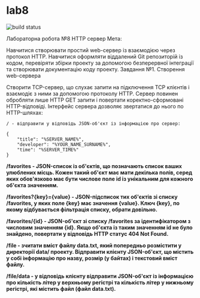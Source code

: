 # lab8

![build status](https://travis-ci.org/Admiral2303/lab8.svg?branch=master)

Лабораторна робота №8
HTTP сервер
Мета:

Навчитися створювати простий web-сервер із взаємодією через протокол HTTP. Навчитися оформляти віддалений Git репозиторій із кодом, перевіряти збірки проекту за допомогою безперервної інтеграції та створювати документацію коду проекту.
Завдання №1. Створення web-сервера

Створити TCP-сервер, що слухає запити на підключення TCP клієнтів і взаємодіє з ними за допомогою протоколу HTTP. Сервер повинен обробляти лише HTTP GET запити і повертати коректно-сформовані HTTP-відповіді. Інтерфейс сервера дозволяє звертатися до нього по HTTP-шляхах:

    / - відправити у відповідь JSON-об'єкт із інформацією про сервер:

    {
        "title": "%SERVER_NAME%", 
        "developer": "%YOUR_NAME_SURNAME%", 
        "time": "%SERVER_TIME%"
    }

   <b> /favorites - JSON-список із об'єктів, що позначають список ваших улюблених місць. Кожен такий об'єкт має мати декілька полів, серед яких обов'язково має бути числове поле id із унікальним для кожного об'єкта значенням.</b>
    
   <b> /favorites?{key}={value} - JSON-підсписок тих об'єктів зі списку /favorites, у яких поле {key} має значення {value}. Ключ {key}, по якому відбувається фільтрація списку, обрати довільно.</b>
    
   <b> /favorites/{id} - JSON-об'єкт зі списку /favorites за ідентифікатором з числовим значенням {id}. Якщо об'єкта із таким значенням id не було знайдено, повертати у відповідь HTTP статус 404 Not Found.</b>
    
   <b> /file - зчитати вміст файлу data.txt, який попередньо розмістити у директорії data/ проекту. Відправити клієнту JSON-об'єкт, що містить у собі інформацію про назву, розмір (у байтах) і текстовий вміст файлу.</b>
    
  <b>  /file/data - у відповідь клієнту відправити JSON-об'єкт із інформацією про кількість літер у верхньому регістрі та кількість літер у нижньому регістрі, які містить файл (файл data.txt).</b>
